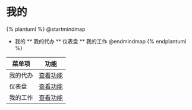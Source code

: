 # 我的



{% plantuml %}
@startmindmap
* 我的
** 我的代办
** 仪表盘
** 我的工作
@endmindmap
{% endplantuml %}




| 菜单项      |  功能  |
| --------   |   ----  |
|我的代办|[查看功能](func/TodoMobMDView.md)|
|仪表盘|[查看功能](func/IbzMyTerritoryMobDashboardView.md)|
|我的工作|[查看功能](func/IbzMyTerritoryMobCalendarView.md)|

